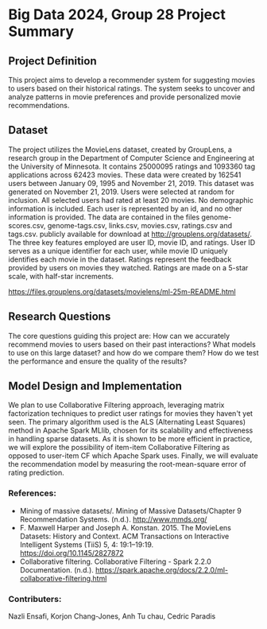# Big Data 2024, Group 28 Project Summary

## Project Definition
This project aims to develop a recommender system for suggesting movies to users based on their historical ratings. The system seeks to uncover and analyze patterns in movie preferences and provide personalized movie recommendations.

## Dataset
The project utilizes the MovieLens dataset, created by GroupLens, a research group in the Department of Computer Science and Engineering at the University of Minnesota. It contains 25000095 ratings and 1093360 tag applications across 62423 movies. These data were created by 162541 users between January 09, 1995 and November 21, 2019. This dataset was generated on November 21, 2019.
Users were selected at random for inclusion. All selected users had rated at least 20 movies. No demographic information is included. Each user is represented by an id, and no other information is provided. The data are contained in the files genome-scores.csv, genome-tags.csv, links.csv, movies.csv, ratings.csv and tags.csv. publicly available for download at http://grouplens.org/datasets/.
The three key features employed are user ID, movie ID, and ratings. User ID serves as a unique identifier for each user, while movie ID uniquely identifies each movie in the dataset. Ratings represent the feedback provided by users on movies they watched. Ratings are made on a 5-star scale, with half-star increments.

https://files.grouplens.org/datasets/movielens/ml-25m-README.html

## Research Questions
The core questions guiding this project are:
How can we accurately recommend movies to users based on their past interactions? 
What models to use on this large dataset? and how do we compare them?
How do we test the performance and ensure the quality of the results?

## Model Design and Implementation
We plan to use Collaborative Filtering approach, leveraging matrix factorization techniques to predict user ratings for movies they haven't yet seen. The primary algorithm used is the ALS (Alternating Least Squares) method in Apache Spark MLlib, chosen for its scalability and effectiveness in handling sparse datasets.
As it is shown to be more efficient in practice, we will explore the possibility of item-item Collaborative Filtering as opposed to user-item CF which Apache Spark uses. Finally, we will evaluate the recommendation model by measuring the root-mean-square error of rating prediction.

### References:
- Mining of massive datasets/. Mining of Massive Datasets/Chapter 9 Recommendation Systems. (n.d.). http://www.mmds.org/
- F. Maxwell Harper and Joseph A. Konstan. 2015. The MovieLens Datasets: History and Context. ACM Transactions on Interactive Intelligent Systems (TiiS) 5, 4: 19:1–19:19. https://doi.org/10.1145/2827872
- Collaborative filtering. Collaborative Filtering - Spark 2.2.0 Documentation. (n.d.). https://spark.apache.org/docs/2.2.0/ml-collaborative-filtering.html

### Contributers:

Nazli Ensafi, Korjon Chang-Jones, Anh Tu chau, Cedric Paradis
